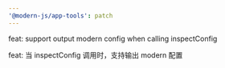 ```yaml
---
'@modern-js/app-tools': patch
---
```


feat: support output modern config when calling inspectConfig

feat: 当 inspectConfig 调用时，支持输出 modern 配置
